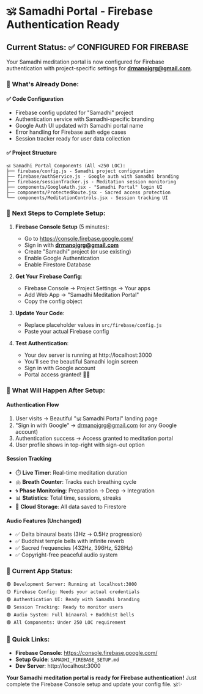 # 🕉️ Samadhi Portal - Firebase Authentication Ready

## Current Status: ✅ CONFIGURED FOR FIREBASE

Your Samadhi meditation portal is now configured for Firebase authentication with project-specific settings for **drmanojgrg@gmail.com**.

### 🔧 What's Already Done:

#### ✅ **Code Configuration**
- Firebase config updated for "Samadhi" project
- Authentication service with Samadhi-specific branding
- Google Auth UI updated with Samadhi portal name
- Error handling for Firebase auth edge cases
- Session tracker ready for user data collection

#### ✅ **Project Structure** 
```
🕉️ Samadhi Portal Components (All <250 LOC):
├── firebase/config.js - Samadhi project configuration
├── firebase/authService.js - Google auth with Samadhi branding
├── firebase/sessionTracker.js - Meditation session monitoring
├── components/GoogleAuth.jsx - "Samadhi Portal" login UI
├── components/ProtectedRoute.jsx - Sacred access protection
└── components/MeditationControls.jsx - Session tracking UI
```

### 🚀 **Next Steps to Complete Setup:**

1. **Firebase Console Setup** (5 minutes):
   - Go to https://console.firebase.google.com/
   - Sign in with **drmanojgrg@gmail.com**
   - Create "Samadhi" project (or use existing)
   - Enable Google Authentication
   - Enable Firestore Database

2. **Get Your Firebase Config**:
   - Firebase Console → Project Settings → Your apps
   - Add Web App → "Samadhi Meditation Portal"
   - Copy the config object

3. **Update Your Code**:
   - Replace placeholder values in `src/firebase/config.js`
   - Paste your actual Firebase config

4. **Test Authentication**:
   - Your dev server is running at http://localhost:3000
   - You'll see the beautiful Samadhi login screen
   - Sign in with Google account
   - Portal access granted! 🧘‍♂️

### 🎯 **What Will Happen After Setup:**

#### **Authentication Flow**
1. User visits → Beautiful "🕉️ Samadhi Portal" landing page
2. "Sign in with Google" → drmanojgrg@gmail.com (or any Google account)
3. Authentication success → Access granted to meditation portal
4. User profile shows in top-right with sign-out option

#### **Session Tracking**
- ⏱️ **Live Timer**: Real-time meditation duration
- 🫁 **Breath Counter**: Tracks each breathing cycle  
- 🌀 **Phase Monitoring**: Preparation → Deep → Integration
- 📊 **Statistics**: Total time, sessions, streaks
- 💾 **Cloud Storage**: All data saved to Firestore

#### **Audio Features** (Unchanged)
- ✅ Delta binaural beats (3Hz → 0.5Hz progression)
- ✅ Buddhist temple bells with infinite reverb
- ✅ Sacred frequencies (432Hz, 396Hz, 528Hz)
- ✅ Copyright-free peaceful audio system

### 📱 **Current App Status:**
```
🟢 Development Server: Running at localhost:3000
🟡 Firebase Config: Needs your actual credentials  
🟢 Authentication UI: Ready with Samadhi branding
🟢 Session Tracking: Ready to monitor users
🟢 Audio System: Full binaural + Buddhist bells
🟢 All Components: Under 250 LOC requirement
```

### 🔗 **Quick Links:**
- **Firebase Console**: https://console.firebase.google.com/
- **Setup Guide**: `SAMADHI_FIREBASE_SETUP.md`
- **Dev Server**: http://localhost:3000

**Your Samadhi meditation portal is ready for Firebase authentication!** Just complete the Firebase Console setup and update your config file. 🕉️✨